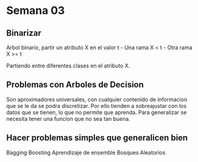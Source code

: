 # Semana 03

## Binarizar

Arbol binario, partir un atributo X en el valor t
	- Una rama X < t
	- Otra rama X >= t

Partiendo entre diferentes clases en el atributo X.

## Problemas con Arboles de Decision

Son aproximadores universales, con cualquier contenido de informacion que se le da se podra discretizar. Por ello tienden a sobreajustar con los datos que se tienen, lo que no permite que aprenda. Para generalizar se necesita tener una funcion que no sea tan buena.

## Hacer problemas simples que generalicen bien

Bagging
Boosting
Aprendizaje de ensemble
Bosques Aleatorios

